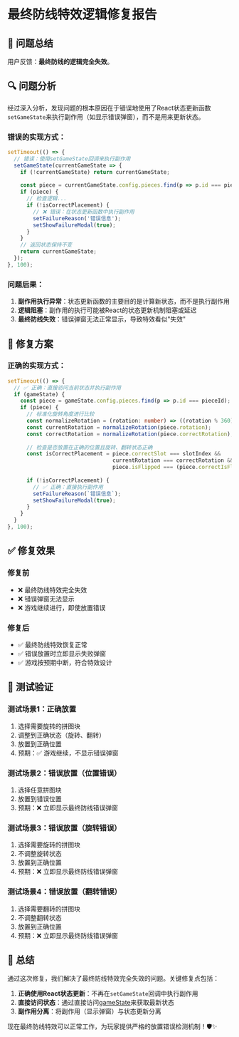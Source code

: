 # 最终防线特效逻辑修复报告

## 🎯 问题总结

用户反馈：**最终防线的逻辑完全失效**。

## 🔍 问题分析

经过深入分析，发现问题的根本原因在于错误地使用了React状态更新函数`setGameState`来执行副作用（如显示错误弹窗），而不是用来更新状态。

### 错误的实现方式：
```typescript
setTimeout(() => {
  // 错误：使用setGameState回调来执行副作用
  setGameState(currentGameState => {
    if (!currentGameState) return currentGameState;
    
    const piece = currentGameState.config.pieces.find(p => p.id === pieceId);
    if (piece) {
      // 检查逻辑...
      if (!isCorrectPlacement) {
        // ❌ 错误：在状态更新函数中执行副作用
        setFailureReason('错误信息');
        setShowFailureModal(true);
      }
    }
    // 返回状态保持不变
    return currentGameState;
  });
}, 100);
```

### 问题后果：
1. **副作用执行异常**：状态更新函数的主要目的是计算新状态，而不是执行副作用
2. **逻辑阻塞**：副作用的执行可能被React的状态更新机制阻塞或延迟
3. **最终防线失效**：错误弹窗无法正常显示，导致特效看似"失效"

## 🔧 修复方案

### 正确的实现方式：
```typescript
setTimeout(() => {
  // ✅ 正确：直接访问当前状态并执行副作用
  if (gameState) {
    const piece = gameState.config.pieces.find(p => p.id === pieceId);
    if (piece) {
      // 标准化旋转角度进行比较
      const normalizeRotation = (rotation: number) => ((rotation % 360) + 360) % 360;
      const currentRotation = normalizeRotation(piece.rotation);
      const correctRotation = normalizeRotation(piece.correctRotation);
      
      // 检查是否放置在正确的位置且旋转、翻转状态正确
      const isCorrectPlacement = piece.correctSlot === slotIndex && 
                                 currentRotation === correctRotation && 
                                 piece.isFlipped === (piece.correctIsFlipped || false);
      
      if (!isCorrectPlacement) {
        // ✅ 正确：直接执行副作用
        setFailureReason(`错误信息`);
        setShowFailureModal(true);
      }
    }
  }
}, 100);
```

## ✅ 修复效果

### 修复前
- ❌ 最终防线特效完全失效
- ❌ 错误弹窗无法显示
- ❌ 游戏继续进行，即使放置错误

### 修复后
- ✅ 最终防线特效恢复正常
- ✅ 错误放置时立即显示失败弹窗
- ✅ 游戏按预期中断，符合特效设计

## 🧪 测试验证

### 测试场景1：正确放置
1. 选择需要旋转的拼图块
2. 调整到正确状态（旋转、翻转）
3. 放置到正确位置
4. 预期：✅ 游戏继续，不显示错误弹窗

### 测试场景2：错误放置（位置错误）
1. 选择任意拼图块
2. 放置到错误位置
3. 预期：❌ 立即显示最终防线错误弹窗

### 测试场景3：错误放置（旋转错误）
1. 选择需要旋转的拼图块
2. 不调整旋转状态
3. 放置到正确位置
4. 预期：❌ 立即显示最终防线错误弹窗

### 测试场景4：错误放置（翻转错误）
1. 选择需要翻转的拼图块
2. 不调整翻转状态
3. 放置到正确位置
4. 预期：❌ 立即显示最终防线错误弹窗

## 📝 总结

通过这次修复，我们解决了最终防线特效完全失效的问题。关键修复点包括：

1. **正确使用React状态更新**：不再在`setGameState`回调中执行副作用
2. **直接访问状态**：通过直接访问[gameState](file://c:\Users\invain\Desktop\SLA-Puzzle\src\types\index.ts#L182-L182)来获取最新状态
3. **副作用分离**：将副作用（显示弹窗）与状态更新分离

现在最终防线特效可以正常工作，为玩家提供严格的放置错误检测机制！🛡️✨